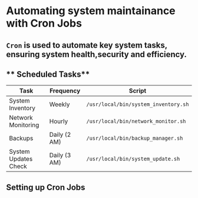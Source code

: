 # Automating system maintainance with Cron Jobs

`Cron` is used to automate key system tasks, ensuring system health,security and efficiency.
---

## ** Scheduled Tasks**
| Task                    | Frequency           | Script   |
|-------------------------|---------------------|---------------------------------------|
| System Inventory        | Weekly              | `/usr/local/bin/system_inventory.sh`  |
| Network Monitoring      | Hourly              | `/usr/local/bin/network_monitor.sh`   |
| Backups                 | Daily (2 AM)        | `/usr/local/bin/backup_manager.sh`    |
| System Updates Check    | Daily (3 AM)        | `/usr/local/bin/system_update.sh`     |

## **Setting up Cron Jobs**
